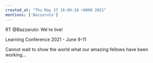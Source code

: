 ```yaml
---
created_at: "Thu May 27 16:09:18 +0000 2021"
mentions: ['Bazzaruto']
---
```


RT @Bazzaruto: We're live! 

Learning Conference 2021 - June 9-11

Cannot wait to show the world what our amazing fellows have been working…